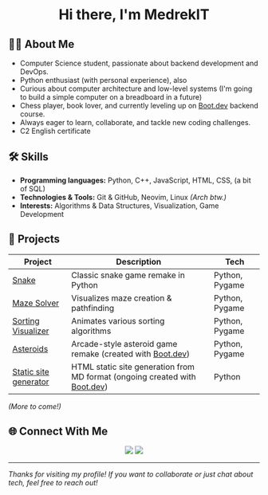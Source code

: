 <!-- Profile README for MedrekIT -->

<h1 align="center">Hi there, I'm MedrekIT</h1>

## 👨‍💻 About Me

- Computer Science student, passionate about backend development and DevOps.
- Python enthusiast (with personal experience), also <!--learning Go for backend and some DevOps basics.-->
- Curious about computer architecture and low-level systems (I'm going to build a simple computer on a breadboard in a future)
- Chess player, book lover, and currently leveling up on [Boot.dev](https://boot.dev/) backend course.
- Always eager to learn, collaborate, and tackle new coding challenges.
- C2 English certificate

## 🛠️ Skills

- **Programming languages:** Python, C++, JavaScript, HTML, CSS, (a bit of SQL<!--, and learning Go-->)
- **Technologies & Tools:** Git & GitHub, Neovim, Linux _(Arch btw.)_
- **Interests:** Algorithms & Data Structures, Visualization, Game Development

## 🚩 Projects

| Project                                                                     | Description                                                                                     | Tech              |
|-----------------------------------------------------------------------------|-------------------------------------------------------------------------------------------------|-------------------|
| [Snake](https://github.com/MedrekIT/Snake/)                                 | Classic snake game remake in Python                                                             | Python, Pygame    |
| [Maze Solver](https://github.com/MedrekIT/Maze-solver/)                     | Visualizes maze creation & pathfinding                                                          | Python, Pygame    |
| [Sorting Visualizer](https://github.com/MedrekIT/Sorting-algorithms)        | Animates various sorting algorithms                                                             | Python, Pygame    |
| [Asteroids](https://github.com/MedrekIT/asteroids/)                         | Arcade-style asteroid game remake (created with [Boot.dev](https://boot.dev/))                  | Python, Pygame    |
| [Static site generator](https://github.com/MedrekIT/static-site-generator/) | HTML static site generation from MD format (ongoing created with [Boot.dev](https://boot.dev/)) | Python            |

*(More to come!)*

## 🌐 Connect With Me

<p align="center">
  <a href="https://www.linkedin.com/in/d-medrek/"><img src="https://img.shields.io/badge/LinkedIn-0077B5?style=flat&logo=linkedin&logoColor=white"/></a>
  <a href="mailto:dan.2-300@wp.pl"><img src="https://img.shields.io/badge/Email-EA4335?style=flat&logo=gmail&logoColor=white"/></a>
</p>

---

*Thanks for visiting my profile! If you want to collaborate or just chat about tech, feel free to reach out!*
